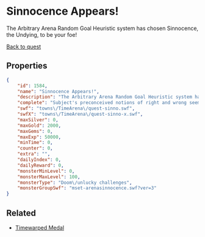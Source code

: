 # Sinnocence Appears!

The Arbitrary Arena Random Goal Heuristic system has chosen Sinnocence, the Undying, to be your foe!

[Back to quest](../quests.md)

## Properties

```json
{
    "id": 1584,
    "name": "Sinnocence Appears!",
    "description": "The Arbitrary Arena Random Goal Heuristic system has chosen Sinnocence, the Undying, to be your foe!",
    "complete": "Subject's preconceived notions of right and wrong seem fairly well established. Must make sure to challenge that aspect more in future tests.",
    "swf": "towns\/TimeArena\/quest-sinno.swf",
    "swfX": "towns\/TimeArena\/quest-sinno-x.swf",
    "maxSilver": 0,
    "maxGold": 2000,
    "maxGems": 0,
    "maxExp": 50000,
    "minTime": 0,
    "counter": 0,
    "extra": "",
    "dailyIndex": 0,
    "dailyReward": 0,
    "monsterMinLevel": 0,
    "monsterMaxLevel": 100,
    "monsterType": "Doom\/unlucky challenges",
    "monsterGroupSwf": "mset-arenasinnocence.swf?ver=3"
}
```

## Related

- [Timewarped Medal](../items/18514-timewarped-medal.md)

